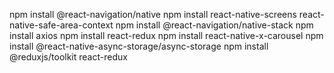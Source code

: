 npm install @react-navigation/native 
npm install react-native-screens react-native-safe-area-context 
npm install @react-navigation/native-stack npm install axios 
npm install react-redux 
npm install react-native-x-carousel 
npm install @react-native-async-storage/async-storage 
npm install @reduxjs/toolkit react-redux
